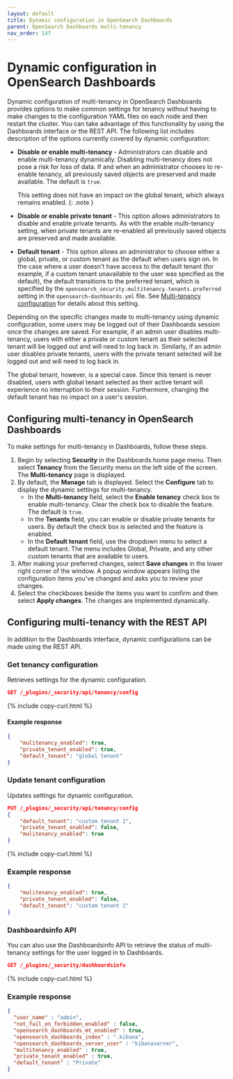 ```yaml
---
layout: default
title: Dynamic configuration in OpenSearch Dashboards
parent: OpenSearch Dashboards multi-tenancy
nav_order: 147
---
```



# Dynamic configuration in OpenSearch Dashboards

Dynamic configuration of multi-tenancy in OpenSearch Dashboards provides options to make common settings for tenancy without having to make changes to the configuration YAML files on each node and then restart the cluster. You can take advantage of this functionality by using the Dashboards interface or the REST API. The following list includes description of the options currently covered by dynamic configuration:

- **Disable or enable multi-tenancy** - Administrators can disable and enable multi-tenancy dynamically. Disabling multi-tenancy does not pose a risk for loss of data. If and when an administrator chooses to re-enable tenancy, all previously saved objects are preserved and made available.  The default is `true`.
  
  This setting does not have an impact on the global tenant, which always remains enabled.
  {: .note }

- **Disable or enable private tenant** - This option allows administrators to disable and enable private tenants. As with the enable multi-tenancy setting, when private tenants are re-enabled all previously saved objects are preserved and made available.
- **Default tenant** - This option allows an administrator to choose either a global, private, or custom tenant as the default when users sign on. In the case where a user doesn't have access to the default tenant (for example, if a custom tenant unavailable to the user was specified as the default), the default transitions to the preferred tenant, which is specified by the `opensearch_security.multitenancy.tenants.preferred` setting in the `opensearch-dashboards.yml` file. See [Multi-tenancy configuration]({{site.url}}{{site.baseurl}}/security/multi-tenancy/multi-tenancy-config/) for details about this setting.

Depending on the specific changes made to multi-tenancy using dynamic configuration, some users may be logged out of their Dashboards session once the changes are saved. For example, if an admin user disables multi-tenancy, users with either a private or custom tenant as their selected tenant will be logged out and will need to log back in. Similarly, if an admin user disables private tenants, users with the private tenant selected will be logged out and will need to log back in. 

The global tenant, however, is a special case. Since this tenant is never disabled, users with global tenant selected as their active tenant will experience no interruption to their session. Furthermore, changing the default tenant has no impact on a user's session.


## Configuring multi-tenancy in OpenSearch Dashboards

To make settings for multi-tenancy in Dashboards, follow these steps. 

1. Begin by selecting **Security** in the Dashboards home page menu. Then select **Tenancy** from the Security menu on the left side of the screen. The **Multi-tenancy** page is displayed. 
1. By default, the **Manage** tab is displayed. Select the **Configure** tab to display the dynamic settings for multi-tenancy.
   * In the **Multi-tenancy** field, select the **Enable tenancy** check box to enable multi-tenancy. Clear the check box to disable the feature. The default is `true`.
   * In the **Tenants** field, you can enable or disable private tenants for users. By default the check box is selected and the feature is enabled.
   * In the **Default tenant** field, use the dropdown menu to select a default tenant. The menu includes Global, Private, and any other custom tenants that are available to users.
1. After making your preferred changes, select **Save changes** in the lower right corner of the window. A popup window appears listing the configuration items you've changed and asks you to review your changes.
1. Select the checkboxes beside the items you want to confirm and then select **Apply changes**. The changes are implemented dynamically.


## Configuring multi-tenancy with the REST API

In addition to the Dashboards interface, dynamic configurations can be made using the REST API. 

### Get tenancy configuration

Retrieves settings for the dynamic configuration.

```json
GET /_plugins/_security/api/tenancy/config
```
{% include copy-curl.html %}

#### Example response

```json
{
    "mulitenancy_enabled": true,
    "private_tenant_enabled": true,
    "default_tenant": "global tenant"
}
```

### Update tenant configuration

Updates settings for dynamic configuration.

```json
PUT /_plugins/_security/api/tenancy/config
{
    "default_tenant": "custom tenant 1",
    "private_tenant_enabled": false,
    "mulitenancy_enabled": true
}
```
{% include copy-curl.html %}

### Example response

```json
{
    "mulitenancy_enabled": true,
    "private_tenant_enabled": false,
    "default_tenant": "custom tenant 1"
}
```

### Dashboardsinfo API

You can also use the Dashboardsinfo API to retrieve the status of multi-tenancy settings for the user logged in to Dashboards.

```json
GET /_plugins/_security/dashboardsinfo
```
{% include copy-curl.html %}

### Example response

```json
{
  "user_name" : "admin",
  "not_fail_on_forbidden_enabled" : false,
  "opensearch_dashboards_mt_enabled" : true,
  "opensearch_dashboards_index" : ".kibana",
  "opensearch_dashboards_server_user" : "kibanaserver",
  "multitenancy_enabled" : true,
  "private_tenant_enabled" : true,
  "default_tenant" : "Private"
}
```

